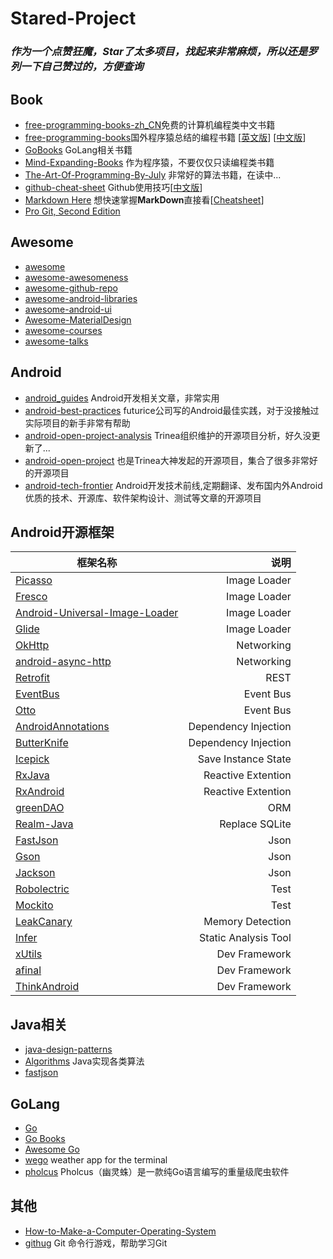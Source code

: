 # Stared-Project
### *作为一个点赞狂魔，Star了太多项目，找起来非常麻烦，所以还是罗列一下自己赞过的，方便查询*

## Book
* [free-programming-books-zh_CN](https://github.com/justjavac/free-programming-books-zh_CN)免费的计算机编程类中文书籍
* [free-programming-books](https://github.com/vhf/free-programming-books)国外程序猿总结的编程书籍 [[英文版](https://github.com/vhf/free-programming-books/blob/master/free-programming-books.md)] [[中文版](https://github.com/vhf/free-programming-books/blob/master/free-programming-books-zh.md)]
* [GoBooks](https://github.com/dariubs/GoBooks) GoLang相关书籍
* [Mind-Expanding-Books](https://github.com/hackerkid/Mind-Expanding-Books) 作为程序猿，不要仅仅只读编程类书籍
* [The-Art-Of-Programming-By-July](https://github.com/julycoding/The-Art-Of-Programming-By-July) 非常好的算法书籍，在读中...
* [github-cheat-sheet](https://github.com/tiimgreen/github-cheat-sheet) Github使用技巧[[中文版](https://github.com/tiimgreen/github-cheat-sheet/blob/master/README.zh-cn.md)]
* [Markdown Here](https://github.com/adam-p/markdown-here) 想快速掌握**MarkDown**直接看[[Cheatsheet](https://github.com/adam-p/markdown-here/wiki/Markdown-Cheatsheet)]
* [Pro Git, Second Edition](https://github.com/progit/progit2) 

## Awesome
* [awesome](https://github.com/sindresorhus/awesome)
* [awesome-awesomeness](https://github.com/bayandin/awesome-awesomeness)
* [awesome-github-repo](https://github.com/flyhigher139/awesome-github-repo)
* [awesome-android-libraries](https://github.com/wasabeef/awesome-android-libraries)
* [awesome-android-ui](https://github.com/wasabeef/awesome-android-ui)
* [Awesome-MaterialDesign](https://github.com/lightSky/Awesome-MaterialDesign)
* [awesome-courses](https://github.com/prakhar1989/awesome-courses)
* [awesome-talks](https://github.com/JanVanRyswyck/awesome-talks)

## Android
* [android_guides](https://github.com/codepath/android_guides) Android开发相关文章，非常实用
* [android-best-practices](https://github.com/futurice/android-best-practices) futurice公司写的Android最佳实践，对于没接触过实际项目的新手非常有帮助
* [android-open-project-analysis](https://github.com/android-cn/android-open-project-analysis) Trinea组织维护的开源项目分析，好久没更新了...
* [android-open-project](https://github.com/Trinea/android-open-project) 也是Trinea大神发起的开源项目，集合了很多非常好的开源项目
* [android-tech-frontier](https://github.com/bboyfeiyu/android-tech-frontier) Android开发技术前线,定期翻译、发布国内外Android优质的技术、开源库、软件架构设计、测试等文章的开源项目

## Android开源框架
框架名称 | 说明
--- | ---:
[Picasso](https://github.com/square/picasso) | Image Loader
[Fresco](https://github.com/facebook/fresco) | Image Loader
[Android-Universal-Image-Loader](https://github.com/nostra13/Android-Universal-Image-Loader) | Image Loader
[Glide](https://github.com/bumptech/glide) | Image Loader
[OkHttp](https://github.com/square/okhttp) | Networking
[android-async-http](https://github.com/loopj/android-async-http) | Networking
[Retrofit](https://github.com/square/retrofit) | REST
[EventBus](https://github.com/greenrobot/EventBus) | Event Bus
[Otto](https://github.com/square/otto) | Event Bus
[AndroidAnnotations](https://github.com/excilys/androidannotations) | Dependency Injection
[ButterKnife](https://github.com/JakeWharton/butterknife) | Dependency Injection
[Icepick](https://github.com/frankiesardo/icepick) | Save Instance State
[RxJava](https://github.com/ReactiveX/RxJava) | Reactive Extention
[RxAndroid](https://github.com/ReactiveX/RxAndroid) | Reactive Extention
[greenDAO](https://github.com/greenrobot/greenDAO) | ORM
[Realm-Java](https://github.com/realm/realm-java) | Replace SQLite
[FastJson](https://github.com/alibaba/fastjson) | Json
[Gson](http://google-gson.googlecode.com/svn/trunk/) | Json
[Jackson](https://github.com/FasterXML/jackson) | Json
[Robolectric ](https://github.com/robolectric/robolectric) | Test
[Mockito ](https://github.com/mockito/mockito) | Test
[LeakCanary](https://github.com/square/leakcanary) | Memory Detection
[Infer](https://github.com/facebook/infer) | Static Analysis Tool
[xUtils](https://github.com/wyouflf/xUtils) | Dev Framework
[afinal](https://github.com/yangfuhai/afinal) | Dev Framework
[ThinkAndroid](https://github.com/white-cat/ThinkAndroid) | Dev Framework

## Java相关
* [java-design-patterns](https://github.com/iluwatar/java-design-patterns)
* [Algorithms](https://github.com/pedrovgs/Algorithms) Java实现各类算法
* [fastjson](https://github.com/alibaba/fastjson)

## GoLang
* [Go](https://github.com/golang/go)
* [Go Books](https://github.com/dariubs/GoBooks)
* [Awesome Go](https://github.com/avelino/awesome-go)
* [wego](https://github.com/schachmat/wego) weather app for the terminal
* [pholcus](https://github.com/henrylee2cn/pholcus) Pholcus（幽灵蛛）是一款纯Go语言编写的重量级爬虫软件

## 其他
* [How-to-Make-a-Computer-Operating-System](https://github.com/SamyPesse/How-to-Make-a-Computer-Operating-System)
* [githug](https://github.com/Gazler/githug) Git 命令行游戏，帮助学习Git



